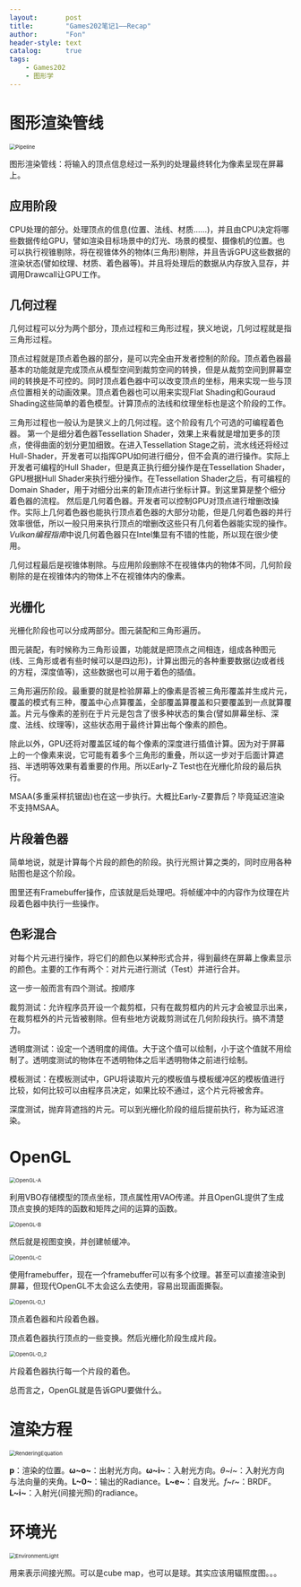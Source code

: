 ```yaml
---
layout:       post
title:        "Games202笔记1——Recap"
author:       "Fon"
header-style: text
catalog:      true
tags:
    - Games202
    - 图形学
---
```




# 图形渲染管线

<img src="https://raw.githubusercontent.com/achmli/achmli.github.io/master/img/Games202/Recap/Pipeline.png" alt="Pipeline" style="zoom:67%;" />

图形渲染管线：将输入的顶点信息经过一系列的处理最终转化为像素呈现在屏幕上。

## 应用阶段

CPU处理的部分。处理顶点的信息(位置、法线、材质......)，并且由CPU决定将哪些数据传给GPU，譬如渲染目标场景中的灯光、场景的模型、摄像机的位置。也可以执行视锥剔除，将在视锥体外的物体(三角形)剔除，并且告诉GPU这些数据的渲染状态(譬如纹理、材质、着色器等)。并且将处理后的数据从内存放入显存，并调用Drawcall让GPU工作。

## 几何过程

几何过程可以分为两个部分，顶点过程和三角形过程，狭义地说，几何过程就是指三角形过程。

顶点过程就是顶点着色器的部分，是可以完全由开发者控制的阶段。顶点着色器最基本的功能就是完成顶点从模型空间到裁剪空间的转换，但是从裁剪空间到屏幕空间的转换是不可控的。同时顶点着色器中可以改变顶点的坐标，用来实现一些与顶点位置相关的动画效果。顶点着色器也可以用来实现Flat Shading和Gouraud Shading这些简单的着色模型。计算顶点的法线和纹理坐标也是这个阶段的工作。

三角形过程也一般认为是狭义上的几何过程。这个阶段有几个可选的可编程着色器。
第一个是细分着色器Tessellation Shader，效果上来看就是增加更多的顶点，使得曲面的划分更加细致。在进入Tessellation Stage之前，流水线还将经过Hull-Shader，开发者可以指挥GPU如何进行细分，但不会真的进行操作。实际上开发者可编程的Hull Shader，但是真正执行细分操作是在Tessellation Shader，GPU根据Hull Shader来执行细分操作。在Tessellation Shader之后，有可编程的Domain Shader，用于对细分出来的新顶点进行坐标计算。到这里算是整个细分着色器的流程。
然后是几何着色器。开发者可以控制GPU对顶点进行增删改操作。实际上几何着色器也能执行顶点着色器的大部分功能，但是几何着色器的并行效率很低，所以一般只用来执行顶点的增删改这些只有几何着色器能实现的操作。*Vulkan编程指南*中说几何着色器只在Intel集显有不错的性能，所以现在很少使用。

几何过程最后是视锥体剔除。与应用阶段删除不在视锥体内的物体不同，几何阶段剔除的是在视锥体内的物体上不在视锥体内的像素。

## 光栅化

光栅化阶段也可以分成两部分。图元装配和三角形遍历。

图元装配，有时候称为三角形设置，功能就是把顶点之间相连，组成各种图元(线、三角形或者有些时候可以是四边形)，计算出图元的各种重要数据(边或者线的方程，深度值等)，这些数据也可以用于着色的插值。

三角形遍历阶段。最重要的就是检验屏幕上的像素是否被三角形覆盖并生成片元，覆盖的模式有三种，覆盖中心点算覆盖，全部覆盖算覆盖和只要覆盖到一点就算覆盖。片元与像素的差别在于片元是包含了很多种状态的集合(譬如屏幕坐标、深度、法线、纹理等)，这些状态用于最终计算出每个像素的颜色。

除此以外，GPU还将对覆盖区域的每个像素的深度进行插值计算。因为对于屏幕上的一个像素来说，它可能有着多个三角形的重叠，所以这一步对于后面计算遮挡、半透明等效果有着重要的作用。所以Early-Z Test也在光栅化阶段的最后执行。

MSAA(多重采样抗锯齿)也在这一步执行。大概比Early-Z要靠后？毕竟延迟渲染不支持MSAA。

## 片段着色器

简单地说，就是计算每个片段的颜色的阶段。执行光照计算之类的，同时应用各种贴图也是这个阶段。

图里还有Framebuffer操作，应该就是后处理吧。将帧缓冲中的内容作为纹理在片段着色器中执行一些操作。

## 色彩混合

对每个片元进行操作，将它们的颜色以某种形式合并，得到最终在屏幕上像素显示的颜色。主要的工作有两个：对片元进行测试（Test）并进行合并。

这一步一般而言有四个测试。按顺序

裁剪测试：允许程序员开设一个裁剪框，只有在裁剪框内的片元才会被显示出来，在裁剪框外的片元皆被剔除。但有些地方说裁剪测试在几何阶段执行。搞不清楚力。

透明度测试：设定一个透明度的阈值。大于这个值可以绘制，小于这个值就不用绘制了。透明度测试的物体在不透明物体之后半透明物体之前进行绘制。

模板测试：在模板测试中，GPU将读取片元的模板值与模板缓冲区的模板值进行比较，如何比较可以由程序员决定，如果比较不通过，这个片元将被舍弃。

深度测试，抛弃背遮挡的片元。可以到光栅化阶段的组后提前执行，称为延迟渲染。

# OpenGL

<img src="https://raw.githubusercontent.com/achmli/achmli.github.io/master/img/Games202/Recap/OpenGL-A.png" alt="OpenGL-A" style="zoom:67%;" />

利用VBO存储模型的顶点坐标，顶点属性用VAO传递。并且OpenGL提供了生成顶点变换的矩阵的函数和矩阵之间的运算的函数。

<img src="https://raw.githubusercontent.com/achmli/achmli.github.io/master/img/Games202/Recap/OpenGL-B.png" alt="OpenGL-B" style="zoom:67%;" />

然后就是视图变换，并创建帧缓冲。

<img src="https://raw.githubusercontent.com/achmli/achmli.github.io/master/img/Games202/Recap/OpenGL-C.png" alt="OpenGL-C" style="zoom:67%;" />

使用framebuffer，现在一个framebuffer可以有多个纹理。甚至可以直接渲染到屏幕，但现代OpenGL不太会这么去使用，容易出现画面撕裂。

<img src="https://raw.githubusercontent.com/achmli/achmli.github.io/master/img/Games202/Recap/OpenGL-D_1.png" alt="OpenGL-D_1" style="zoom:67%;" />

顶点着色器和片段着色器。

顶点着色器执行顶点的一些变换。然后光栅化阶段生成片段。

<img src="https://raw.githubusercontent.com/achmli/achmli.github.io/master/img/Games202/Recap/OpenGL-D_2.png" alt="OpenGL-D_2" style="zoom:67%;" />

片段着色器执行每一个片段的着色。

总而言之，OpenGL就是告诉GPU要做什么。

# 渲染方程

<img src="https://raw.githubusercontent.com/achmli/achmli.github.io/master/img/Games202/Recap/RenderingEquation.png" alt="RenderingEquation" style="zoom:67%;" />

**p**：渲染的位置。**ω~o~**：出射光方向。**ω~i~**：入射光方向。*θ~i~*：入射光方向与法向量的夹角。**L~0~**：输出的Radiance。**L~e~**：自发光。*f~r~*：BRDF。**L~i~**：入射光(间接光照)的radiance。

# 环境光

<img src="https://raw.githubusercontent.com/achmli/achmli.github.io/master/img/Games202/Recap/EnvironmentLight.png" alt="EnvironmentLight" style="zoom:67%;" />

用来表示间接光照。可以是cube map，也可以是球。其实应该用辐照度图。。。
